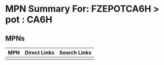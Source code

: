 



# MPN Summary For: FZEPOTCA6H > pot : CA6H

## MPNs
  

|MPN|Direct Links|Search Links|
| :--- | :--- | :--- |
||||
